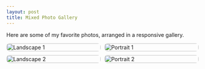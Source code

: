 ```yaml
---
layout: post
title: Mixed Photo Gallery
---
```


Here are some of my favorite photos, arranged in a responsive gallery.

<style>
.gallery {
  display: grid;
  grid-template-columns: repeat(auto-fit, minmax(200px, 1fr));
  gap: 10px;
}
.gallery img {
  width: 100%;
  height: auto;
  object-fit: cover;
  border-radius: 8px;
}
</style>

<div class="gallery">
  <img src="https://www.dropbox.com/scl/fi/vzszys8nqd3y5gbwlny2l/PXL_20250418_084502560.MP.jpg?rlkey=3funrs37rr031tj72yigoa0md&dl=1" alt="Landscape 1" />
  <img src="https://www.dropbox.com/scl/fi/rxl85cjd9hdu6qwhv1okl/PXL_20241001_030319474.jpg?rlkey=gxkqv1yhs7ebtnte6is0u0ncg&st=gq573pjk&dl=1" alt="Portrait 1" />
  <img src="https://www.dropbox.com/scl/fi/cy2ba466ulj8e8ix29h61/PXL_20241001_003850766.jpg?rlkey=y4nm0njg7ko3jc5ke0fqoq0f8&st=x3s4rc9j&dl=1" alt="Landscape 2" />
  <img src="https://www.dropbox.com/scl/fi/qjemqpg29kzxzi5gx745o/PXL_20250404_102856685.MP.jpg?rlkey=uetohanm3hdmt5eibhbdrxp8a&st=s86s13uv&dl=1" alt="Portrait 2" />
</div>
